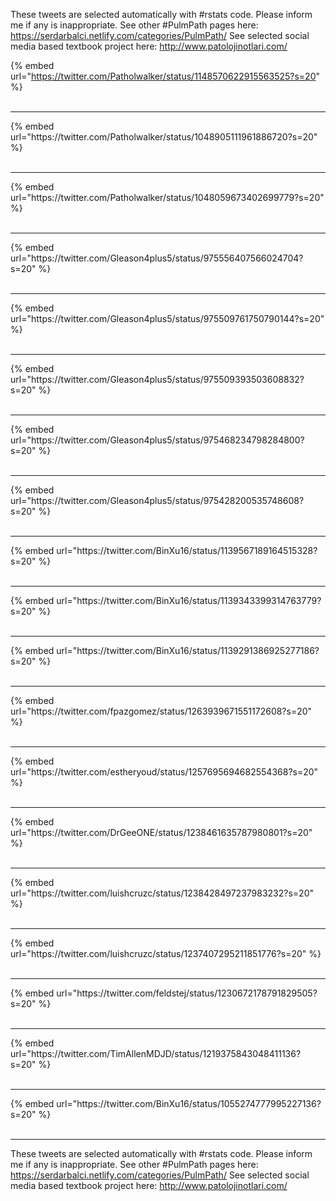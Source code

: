 

These tweets are selected automatically with #rstats code. Please inform me if any is inappropriate.
See other #PulmPath pages here: https://serdarbalci.netlify.com/categories/PulmPath/ 
See selected social media based textbook project here: http://www.patolojinotlari.com/

{% embed url="https://twitter.com/Patholwalker/status/1148570622915563525?s=20" %}<br>
<br>
<hr>
{% embed url="https://twitter.com/Patholwalker/status/1048905111961886720?s=20" %}<br>
<br>
<hr>
{% embed url="https://twitter.com/Patholwalker/status/1048059673402699779?s=20" %}<br>
<br>
<hr>
{% embed url="https://twitter.com/Gleason4plus5/status/975556407566024704?s=20" %}<br>
<br>
<hr>
{% embed url="https://twitter.com/Gleason4plus5/status/975509761750790144?s=20" %}<br>
<br>
<hr>
{% embed url="https://twitter.com/Gleason4plus5/status/975509393503608832?s=20" %}<br>
<br>
<hr>
{% embed url="https://twitter.com/Gleason4plus5/status/975468234798284800?s=20" %}<br>
<br>
<hr>
{% embed url="https://twitter.com/Gleason4plus5/status/975428200535748608?s=20" %}<br>
<br>
<hr>
{% embed url="https://twitter.com/BinXu16/status/1139567189164515328?s=20" %}<br>
<br>
<hr>
{% embed url="https://twitter.com/BinXu16/status/1139343399314763779?s=20" %}<br>
<br>
<hr>
{% embed url="https://twitter.com/BinXu16/status/1139291386925277186?s=20" %}<br>
<br>
<hr>
{% embed url="https://twitter.com/fpazgomez/status/1263939671551172608?s=20" %}<br>
<br>
<hr>
{% embed url="https://twitter.com/estheryoud/status/1257695694682554368?s=20" %}<br>
<br>
<hr>
{% embed url="https://twitter.com/DrGeeONE/status/1238461635787980801?s=20" %}<br>
<br>
<hr>
{% embed url="https://twitter.com/luishcruzc/status/1238428497237983232?s=20" %}<br>
<br>
<hr>
{% embed url="https://twitter.com/luishcruzc/status/1237407295211851776?s=20" %}<br>
<br>
<hr>
{% embed url="https://twitter.com/feldstej/status/1230672178791829505?s=20" %}<br>
<br>
<hr>
{% embed url="https://twitter.com/TimAllenMDJD/status/1219375843048411136?s=20" %}<br>
<br>
<hr>
{% embed url="https://twitter.com/BinXu16/status/1055274777995227136?s=20" %}<br>
<br>
<hr>


These tweets are selected automatically with #rstats code. Please inform me if any is inappropriate.
See other #PulmPath pages here: https://serdarbalci.netlify.com/categories/PulmPath/ 
See selected social media based textbook project here: http://www.patolojinotlari.com/
